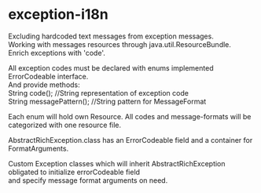 # exception-i18n

Excluding hardcoded text messages from exception messages. </br>
Working with messages resources through java.util.ResourceBundle.</br>
Enrich exceptions with 'code'. </br>

All exception codes must be declared with enums implemented ErrorCodeable interface.</br>
And provide methods: </br>
String code(); //String representation of exception code</br>
String messagePattern(); //String pattern for MessageFormat</br>

Each enum will hold own Resource. All codes and message-formats will be categorized with one resource file.</br>

AbstractRichException.class  has an ErrorCodeable field and a container for FormatArguments.</br>

Custom Exception classes which will inherit AbstractRichException obligated to initialize errorCodeable field </br>
and specify message format arguments on need.</br>
